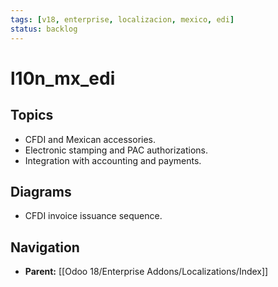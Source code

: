 ```yaml
---
tags: [v18, enterprise, localizacion, mexico, edi]
status: backlog
---
```

# l10n_mx_edi

## Topics
- CFDI and Mexican accessories.
- Electronic stamping and PAC authorizations.
- Integration with accounting and payments.

## Diagrams
- CFDI invoice issuance sequence.






## Navigation
- **Parent:** [[Odoo 18/Enterprise Addons/Localizations/Index]]
